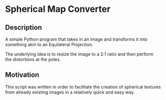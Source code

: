 # Spherical Map Converter
## Description
A simple Python program that takes in an image and transforms it into something akin to an Equilateral Projection.  

The underlying idea is to resize the image to a 2:1 ratio and then perform the distortions at the poles.

## Motivation
This script was written in order to facilitate the creation of spherical textures from already existing images in a relatively quick and easy way.
